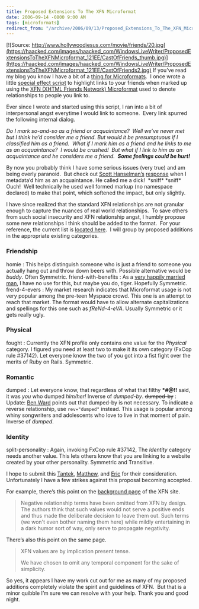 ```yaml
---
title: Proposed Extensions To The XFN Microformat
date: 2006-09-14 -0800 9:00 AM
tags: [microformats]
redirect_from: "/archive/2006/09/13/Proposed_Extensions_To_The_XFN_Microformat.aspx/"
---
```


[![Source:
http://www.hollywoodjesus.com/movie/friends/20.jpg](https://haacked.com/images/haacked_com/WindowsLiveWriter/ProposedExtensionsToTheXFNMicroformat_121EE/CastOfFriends_thumb.jpg)](https://haacked.com/images/haacked_com/WindowsLiveWriter/ProposedExtensionsToTheXFNMicroformat_121EE/CastOfFriends2.jpg)
If you’ve read my blog you know I have a bit of a [thing for
Microformats](https://haacked.com/archive/2006/05/11/IntroductionToMicroformatsArticle.aspx). 
I once wrote a little [special effect
script](https://haacked.com/archive/2006/04/05/MakingMicroformatsMoreVisibleAnnouncingTheXFNHighlighterScript.aspx)
to highlight links to your friends when marked up using the [XFN (XHTML
Friends Network) Microformat](http://gmpg.org/xfn/) used to denote
relationships to people you link to.

Ever since I wrote and started using this script, I ran into a bit of
interpersonal angst everytime I would link to someone.  Every
link spurred the following internal dialog.

*Do I mark so-and-so as a friend or acquaintance?  Well we’ve never met
but I think he’d consider me a friend. But would it be presumptuous if I
classified him as a friend.  What if I mark him as a friend and he links
to me as an acquaintance?  I would be crushed!  But what if I link to
him as an acquaintance and he considers me a friend.  **Some feelings
could be hurt!***

By now you probably think I have some serious issues (very true) and am
being overly paranoid.  But check out [Scott
Hanselman’s](http://computerzen.com/)
[response](https://haacked.com/archive/2006/04/05/MakingMicroformatsMoreVisibleAnnouncingTheXFNHighlighterScript.aspx#12277)
when I metadata’d him as an acquaintance. He called me a
dick!  \*sniff\* \*sniff\* Ouch!  Well technically he used well formed
markup (no namespace declared) to make that point, which softened the
impact, but only slightly.

I have since realized that the standard XFN relationships are not
granular enough to capture the nuances of real world relationships.  To
save others from such social insecurity and XFN relationship angst, I
humbly propose some new relationships I think should be added to the
format.  For your reference, the current list is [located
here](http://gmpg.org/xfn/11).  I will group by proposed additions in
the appropriate existing categories.

### Friendship

homie 
:   This helps distinguish someone who is just a friend to someone you
    actually hang out and throw down beers with. Possible alternative
    would be *buddy*. Often Symmetric.
friend-with-benefits 
:   As a [very happily married
    man](https://haacked.com/archive/2006/09/12/Four_Good_Years_And_The_Prospect_Of_Forty_More.aspx),
    I have no use for this, but maybe you do, tiger. Hopefully
    Symmetric.
frend-4-evers 
:   My market research indicates that Microformat usage is not very
    popular among the pre-teen Myspace crowd. This one is an attempt to
    reach that market. The format would have to allow alternate
    capitalizations and spellings for this one such as *fReNd-4-eVA*.
    Usually Symmetric or it gets really ugly.

### Physical

fought 
:   Currently the XFN profile only contains one value for the *Physical*
    category. I figured you need at least two to make it its own
    category (FxCop rule \#37142). Let everyone know the two of you got
    into a fist fight over the merits of Ruby on Rails. Symmetric.

### Romantic

dumped 
:   Let everyone know, that regardless of what that filthy **\*\#@!!**
    said, it was *you* who dumped *him/her!* Inverse of *dumped-by*.
~~dumped-by~~ 
:   Update: [Ben Ward](http://ben-ward.co.uk/) points out that dumped-by
    is not necessary. To indicate a reverse relationship, use
    `rev="dumped"` instead. This usage is popular among whiny
    songwriters and adolescents who love to live in that moment of pain.
    Inverse of *dumped*.

### Identity

split-personality 
:   Again, invoking FxCop rule \#37142, The *Identity* category needs
    another value. This lets others know that you are linking to a
    website created by your other personality. Symmetric and Transitive.

I hope to submit this [Tantek](http://tantek.com/log/),
[Matthew](http://photomatt.net/), and [Eric](http://meyerweb.com/) for
their consideration. Unfortunately I have a few strikes against this
proposal becoming accepted.

For example, there’s this point on the [background
page](http://gmpg.org/xfn/background) of the XFN site.

> Negative relationship terms have been omitted from XFN by design. The
> authors think that such values would not serve a positive ends and
> thus made the deliberate decision to leave them out. Such terms (we
> won't even bother naming them here) while mildly entertaining in a
> dark humor sort of way, only serve to propagate negativity.

There’s also this point on the same page.

> XFN values are by implication present tense.
>
> We have chosen to omit any temporal component for the sake of
> simplicity.

So yes, it appears I have my work cut out for me as many of my proposed
additions completely violate the spirit and guidelines of XFN.  But that
is a minor quibble I’m sure we can resolve with your help. Thank you and
good night.

